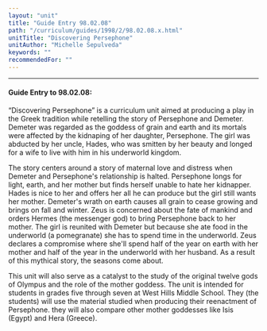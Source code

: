 ```yaml
---
layout: "unit"
title: "Guide Entry 98.02.08"
path: "/curriculum/guides/1998/2/98.02.08.x.html"
unitTitle: "Discovering Persephone"
unitAuthor: "Michelle Sepulveda"
keywords: ""
recommendedFor: ""
---
```

<body>
<hr/>
 <h4>
  Guide Entry to 98.02.08:
 </h4>
 “Discovering Persephone” is a curriculum unit aimed at producing a play in the Greek tradition while retelling the story of Persephone and Demeter.  Demeter was regarded as the goddess of grain and earth and its mortals were affected by the kidnaping of her daughter, Persephone.  The girl was abducted by her uncle, Hades, who was smitten by her beauty and longed for a wife to live with him in his underworld kingdom.
 <p>
  The story centers around a story of maternal love and distress when Demeter and Persephone's relationship is halted.  Persephone longs for light, earth, and her mother but finds herself unable to hate her kidnapper.  Hades is nice to her and offers her all he can produce but the girl still wants her mother.  Demeter's wrath on earth causes all grain to cease growing and brings on fall and winter.  Zeus is concerned about the fate of mankind and orders Hermes (the messenger god) to bring Persephone back to her mother.  The girl is reunited with Demeter but because she ate food in the underworld (a pomegranate) she has to spend time in the underworld.  Zeus declares a compromise where she'll spend half of the year on earth with her mother and half of the year in the underworld with her husband.  As a result of this mythical story, the seasons come about.
 </p>
 <p>
  This unit will also serve as a catalyst to the study of the original twelve gods of Olympus and the role of the mother goddess.  The unit is intended for students in grades five through seven at West Hills Middle School.  They (the students) will use the material studied when producing their reenactment of Persephone.  they will also compare other mother goddesses like Isis (Egypt) and Hera (Greece).
 </p>

</body>